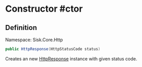 # Constructor #ctor

## Definition
Namespace: Sisk.Core.Http

```csharp
public HttpResponse(HttpStatusCode status)
```

Creates an new [HttpResponse](/spec/Sisk/Core/Http/HttpResponse) instance with given status code.

